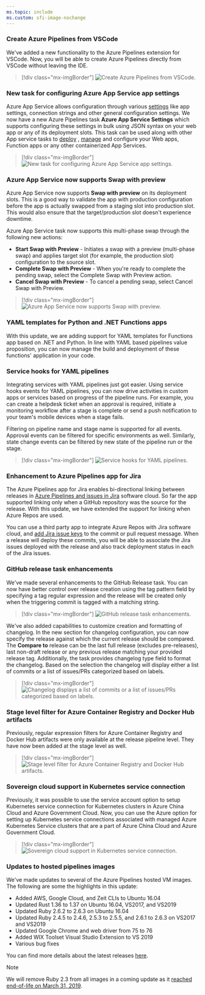 ```yaml
---
ms.topic: include
ms.custom: sfi-image-nochange
---
```


### Create Azure Pipelines from VSCode

We've added a new functionality to the Azure Pipelines extension for VSCode. Now, you will be able to create Azure Pipelines directly from VSCode without leaving the IDE.

> [!div class="mx-imgBorder"]
> ![Create Azure Pipelines from VSCode.](../../media/157_04.png)

### New task for configuring Azure App Service app settings

Azure App Service allows configuration through various [settings](/azure/app-service/configure-common) like app settings, connection strings and other general configuration settings. 
We now have a new Azure Pipelines task **Azure App Service Settings** which supports configuring these settings in bulk using JSON syntax on your web app or any of its deployment slots. This task can be used along with other App service tasks to [deploy](/azure/devops/pipelines/targets/webapp?amp;tabs=yaml&view=azure-devops&preserve-view=true) , [manage](/azure/devops/pipelines/tasks/reference/azure-app-service-manage-v0?view=azure-devops&preserve-view=true) and configure your Web apps, Function apps or any other containerized App Services.

> [!div class="mx-imgBorder"]
> ![New task for configuring Azure App Service app settings.](../../media/157_06.png)

### Azure App Service now supports Swap with preview

Azure App Service now supports **Swap with preview** on its deployment slots. This is a good way to validate the app with production configuration before the app is actually swapped from a staging slot into production slot. This would also ensure that the target/production slot doesn't experience downtime.

Azure App Service task now supports this multi-phase swap through the following new actions:

* **Start Swap with Preview** - Initiates a swap with a preview (multi-phase swap) and applies target slot (for example, the production slot) configuration to the source slot.
* **Complete Swap with Preview** - When you're ready to complete the pending swap, select the Complete Swap with Preview action.
* **Cancel Swap with Preview** - To cancel a pending swap, select Cancel Swap with Preview.

> [!div class="mx-imgBorder"]
> ![Azure App Service now supports Swap with preview.](../../media/157_05.png)

### YAML templates for Python and .NET Functions apps

With this update, we are adding support for YAML templates for Functions app based on .NET and Python. In line with YAML based pipelines value proposition, you can now manage the build and deployment of these functions' application in your code.

### Service hooks for YAML pipelines

Integrating services with YAML pipelines just got easier. Using service hooks events for YAML pipelines, you can now drive activities in custom apps or services based on progress of the pipeline runs. For example, you can create a helpdesk ticket when an approval is required, initiate a monitoring workflow after a stage is complete or send a push notification to your team's mobile devices when a stage fails.

Filtering on pipeline name and stage name is supported for all events. Approval events can be filtered for specific environments as well. Similarly, state change events can be filtered by new state of the pipeline run or the stage.

> [!div class="mx-imgBorder"]
> ![Service hooks for YAML pipelines.](../../media/157_14.png)

### Enhancement to Azure Pipelines app for Jira

The Azure Pipelines app for Jira enables bi-directional linking between releases in [Azure Pipelines and issues in Jira](https://github.com/msfe/azure-pipelines-jira) software cloud. So far the app supported linking only when a GitHub repository was the source for the release. With this update, we have extended the support for linking when Azure Repos are used.

You can use a third party app to integrate Azure Repos with Jira software cloud, and [add Jira issue keys](https://confluence.atlassian.com/adminjiracloud/integrating-with-development-tools-776636216.html) to the commit or pull request message. When a release will deploy these commits, you will be able to associate the Jira issues deployed with the release and also track deployment status in each of the Jira issues.

### GitHub release task enhancements 

We've made several enhancements to the GitHub Release task. You can now have better control over release creation using the tag pattern field by specifying a tag regular expression and the release will be created only when the triggering commit is tagged with a matching string.

> [!div class="mx-imgBorder"]
> ![GitHub release task enhancements.](../../media/157_11.png)

We've also added capabilities to customize creation and formatting of changelog. In the new section for changelog configuration, you can now specify the release against which the current release should be compared. The **Compare to** release can be the last full release (excludes pre-releases), last non-draft release or any previous release matching your provided release tag. Additionally, the task provides changelog type field to format the changelog. Based on the selection the changelog will display either a list of commits or a list of issues/PRs categorized based on labels.

> [!div class="mx-imgBorder"]
> ![Changelog displays a list of commits or a list of issues/PRs categorized based on labels.](../../media/157_12.png)

### Stage level filter for Azure Container Registry and Docker Hub artifacts

Previously, regular expression filters for Azure Container Registry and Docker Hub artifacts were only available at the release pipeline level. They have now been added at the stage level as well.

> [!div class="mx-imgBorder"]
> ![Stage level filter for Azure Container Registry and Docker Hub artifacts.](../../media/157_08.png)

### Sovereign cloud support in Kubernetes service connection

Previously, it was possible to use the service account option to setup Kubernetes service connection for Kubernetes clusters in Azure China Cloud and Azure Government Cloud. Now, you can use the Azure option for setting up Kubernetes service connections associated with managed Azure Kubernetes Service clusters that are a part of Azure China Cloud and Azure Government Cloud.

> [!div class="mx-imgBorder"]
> ![Sovereign cloud support in Kubernetes service connection.](../../media/157_07.png)

### Updates to hosted pipelines images

We've made updates to several of the Azure Pipelines hosted VM images. The following are some the highlights in this update:

* Added AWS, Google Cloud, and Zeit CLIs to Ubuntu 16.04
* Updated Rust 1.36 to 1.37 on Ubuntu 16.04, VS2017, and VS2019
* Updated Ruby 2.6.2 to 2.6.3 on Ubuntu 16.04
* Updated Ruby 2.4.5 to 2.4.6, 2.5.3 to 2.5.5, and 2.6.1 to 2.6.3 on VS2017 and VS2019
* Updated Google Chrome and web driver from 75 to 76
* Added WIX Toolset Visual Studio Extension to VS 2019
* Various bug fixes

You can find more details about the latest releases [here](https://github.com/microsoft/azure-pipelines-image-generation/releases). 

> [!NOTE]
> We will remove Ruby 2.3 from all images in a coming update as it [reached end-of-life on March 31, 2019](https://www.ruby-lang.org/en/news/2019/03/31/support-of-ruby-2-3-has-ended/).
